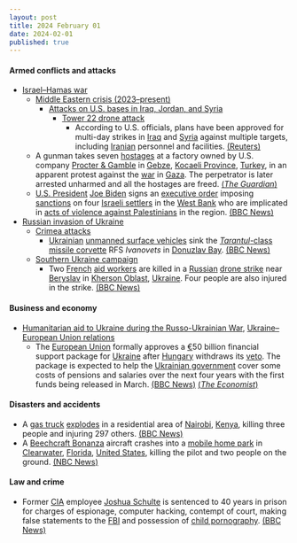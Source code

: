```yaml
---
layout: post
title: 2024 February 01
date: 2024-02-01
published: true
---
```



#### Armed conflicts and attacks

* [Israel–Hamas war](https://en.wikipedia.org/wiki/Israel%E2%80%93Hamas_war "Israel–Hamas war")
  * [Middle Eastern crisis (2023–present)](https://en.wikipedia.org/wiki/Middle_Eastern_crisis_%282023%E2%80%93present%29 "Middle Eastern crisis (2023–present)")
    * [Attacks on U.S. bases in Iraq, Jordan, and Syria](https://en.wikipedia.org/wiki/Attacks_on_U.S._bases_in_Iraq%2C_Jordan%2C_and_Syria_%282023%E2%80%93present%29 "Attacks on U.S. bases in Iraq, Jordan, and Syria (2023–present)")
      * [Tower 22 drone attack](https://en.wikipedia.org/wiki/Tower_22_drone_attack "Tower 22 drone attack")
        + According to U.S. officials, plans have been approved for multi-day strikes in [Iraq](https://en.wikipedia.org/wiki/Iraq "Iraq") and [Syria](https://en.wikipedia.org/wiki/Syria "Syria") against multiple targets, including [Iranian](https://en.wikipedia.org/wiki/Iran "Iran") personnel and facilities. [(Reuters)](https://www.reuters.com/world/middle-east/hamas-unlikely-reject-ceasefire-will-demand-israeli-withdrawal-source-2024-02-01/)
  * A gunman takes seven [hostages](https://en.wikipedia.org/wiki/Hostage "Hostage") at a factory owned by U.S. company [Procter & Gamble](https://en.wikipedia.org/wiki/Procter_%26_Gamble "Procter & Gamble") in [Gebze](https://en.wikipedia.org/wiki/Gebze "Gebze"), [Kocaeli Province](https://en.wikipedia.org/wiki/Kocaeli_Province "Kocaeli Province"), [Turkey](https://en.wikipedia.org/wiki/Turkey "Turkey"), in an apparent protest against the [war](https://en.wikipedia.org/wiki/Israel-Hamas_war "Israel-Hamas war") in [Gaza](https://en.wikipedia.org/wiki/Gaza_Strip "Gaza Strip"). The perpetrator is later arrested unharmed and all the hostages are freed. [(*The Guardian*)](https://www.theguardian.com/world/2024/feb/01/gunmen-take-seven-staff-hostage-at-procter-gamble-factory-in-turkey)
  * [U.S. President](https://en.wikipedia.org/wiki/President_of_the_United_States "President of the United States") [Joe Biden](https://en.wikipedia.org/wiki/Joe_Biden "Joe Biden") signs an [executive order](https://en.wikipedia.org/wiki/List_of_executive_actions_by_Joe_Biden "List of executive actions by Joe Biden") imposing [sanctions](https://en.wikipedia.org/wiki/Economic_sanctions "Economic sanctions") on four [Israeli settlers](https://en.wikipedia.org/wiki/Israeli_settlement "Israeli settlement") in the [West Bank](https://en.wikipedia.org/wiki/West_Bank "West Bank") who are implicated in [acts of violence against Palestinians](https://en.wikipedia.org/wiki/Israeli_settler_violence "Israeli settler violence") in the region. [(BBC News)](https://www.bbc.com/news/world-us-canada-68173904)
* [Russian invasion of Ukraine](https://en.wikipedia.org/wiki/Russian_invasion_of_Ukraine "Russian invasion of Ukraine")
  * [Crimea attacks](https://en.wikipedia.org/wiki/Crimea_attacks_%282022%E2%80%93present%29 "Crimea attacks (2022–present)")
    * [Ukrainian](https://en.wikipedia.org/wiki/Armed_Forces_of_Ukraine "Armed Forces of Ukraine") [unmanned surface vehicles](https://en.wikipedia.org/wiki/Unmanned_surface_vehicle "Unmanned surface vehicle") sink the [*Tarantul*-class missile corvette](https://en.wikipedia.org/wiki/Tarantul-class_corvette "Tarantul-class corvette") RFS *Ivanovets* in [Donuzlav Bay](https://en.wikipedia.org/wiki/Donuzlav "Donuzlav"). [(BBC News)](https://www.bbc.com/news/world-europe-68165523)
  * [Southern Ukraine campaign](https://en.wikipedia.org/wiki/Southern_Ukraine_campaign "Southern Ukraine campaign")
    * Two [French](https://en.wikipedia.org/wiki/French_people "French people") [aid workers](https://en.wikipedia.org/wiki/Humanitarian_aid "Humanitarian aid") are killed in a [Russian](https://en.wikipedia.org/wiki/Russian_Armed_Forces "Russian Armed Forces") [drone strike](https://en.wikipedia.org/wiki/Drone_warfare "Drone warfare") near [Beryslav](https://en.wikipedia.org/wiki/Beryslav "Beryslav") in [Kherson Oblast](https://en.wikipedia.org/wiki/Kherson_Oblast "Kherson Oblast"), [Ukraine](https://en.wikipedia.org/wiki/Ukraine "Ukraine"). Four people are also injured in the strike. [(BBC News)](https://www.bbc.co.uk/news/world-europe-68182613)

#### Business and economy

* [Humanitarian aid to Ukraine during the Russo-Ukrainian War](https://en.wikipedia.org/wiki/List_of_humanitarian_aid_to_Ukraine_during_the_Russo-Ukrainian_War "List of humanitarian aid to Ukraine during the Russo-Ukrainian War"), [Ukraine–European Union relations](https://en.wikipedia.org/wiki/Ukraine%E2%80%93European_Union_relations "Ukraine–European Union relations")
  * The [European Union](https://en.wikipedia.org/wiki/European_Union "European Union") formally approves a [€](https://en.wikipedia.org/wiki/%E2%82%AC "€")50 billion financial support package for [Ukraine](https://en.wikipedia.org/wiki/Ukraine "Ukraine") after [Hungary](https://en.wikipedia.org/wiki/Hungary "Hungary") withdraws its [veto](https://en.wikipedia.org/wiki/Veto "Veto"). The package is expected to help the [Ukrainian government](https://en.wikipedia.org/wiki/Government_of_Ukraine "Government of Ukraine") cover some costs of pensions and salaries over the next four years with the first funds being released in March. [(BBC News)](https://www.bbc.co.uk/news/uk-68165971) [(*The Economist*)](https://www.economist.com/europe/2024/02/01/europe-finds-eu50bn-for-ukraine-and-a-way-around-viktor-orban)

#### Disasters and accidents

* A [gas truck](https://en.wikipedia.org/wiki/Tank_truck "Tank truck") [explodes](https://en.wikipedia.org/wiki/Explode "Explode") in a residential area of [Nairobi](https://en.wikipedia.org/wiki/Nairobi "Nairobi"), [Kenya](https://en.wikipedia.org/wiki/Kenya "Kenya"), killing three people and injuring 297 others. [(BBC News)](https://www.bbc.com/news/world-africa-68176857)
* A [Beechcraft Bonanza](https://en.wikipedia.org/wiki/Beechcraft_Bonanza "Beechcraft Bonanza") aircraft crashes into a [mobile home park](https://en.wikipedia.org/wiki/Mobile_home_park "Mobile home park") in [Clearwater](https://en.wikipedia.org/wiki/Clearwater%2C_Florida "Clearwater, Florida"), [Florida](https://en.wikipedia.org/wiki/Florida "Florida"), [United States](https://en.wikipedia.org/wiki/United_States "United States"), killing the pilot and two people on the ground. [(NBC News)](https://www.nbcnews.com/news/us-news/plane-crash-clearwater-florida-mobile-home-park-rcna136886)

#### Law and crime

* Former [CIA](https://en.wikipedia.org/wiki/CIA "CIA") employee [Joshua Schulte](https://en.wikipedia.org/wiki/Joshua_Schulte "Joshua Schulte") is sentenced to 40 years in prison for charges of espionage, computer hacking, contempt of court, making false statements to the [FBI](https://en.wikipedia.org/wiki/FBI "FBI") and possession of [child pornography](https://en.wikipedia.org/wiki/Child_pornography "Child pornography"). [(BBC News)](https://www.bbc.com/news/world-us-canada-68176390)
